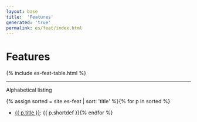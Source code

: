 ```yaml
---
layout: base
title:  'Features'
generated: 'true'
permalink: es/feat/index.html
---
```


# Features

{% include es-feat-table.html %}

----------

Alphabetical listing

{% assign sorted = site.es-feat | sort: 'title' %}{% for p in sorted %}
* [{{ p.title }}](): {{ p.shortdef }}{% endfor %}
